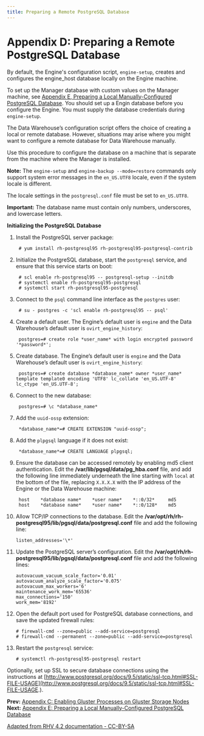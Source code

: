 ```yaml
---
title: Preparing a Remote PostgreSQL Database
---
```


# Appendix D: Preparing a Remote PostgreSQL Database

By default, the Engine's configuration script, `engine-setup`, creates and configures the engine_host database locally on the Engine machine.

To set up the Manager database with custom values on the Manager machine, see [Appendix E, Preparing a Local Manually-Configured PostgreSQL Database](../appe-Local_Manually-Configured_PostgreSQL_Database). You should set up a Engin database before you configure the Engine. You must supply the database credentials during `engine-setup`.

The Data Warehouse’s configuration script offers the choice of creating a local or remote database. However, situations may arise where you might want to configure a remote database for Data Warehouse manually.

Use this procedure to configure the database on a machine that is separate from the machine where the Manager is installed.

**Note:** The `engine-setup` and `engine-backup --mode=restore` commands only support system error messages in the `en_US.UTF8` locale, even if the system locale is different.

The locale settings in the `postgresql.conf` file must be set to `en_US.UTF8`.

**Important:** The database name must contain only numbers, underscores, and lowercase letters.

**Initializing the PostgreSQL Database**

1. Install the PostgreSQL server package:

        # yum install rh-postgresql95 rh-postgresql95-postgresql-contrib

2. Initialize the PostgreSQL database, start the `postgresql` service, and ensure that this service starts on boot:

        # scl enable rh-postgresql95 -- postgresql-setup --initdb
        # systemctl enable rh-postgresql95-postgresql
        # systemctl start rh-postgresql95-postgresql

3. Connect to the `psql` command line interface as the `postgres` user:

        # su - postgres -c 'scl enable rh-postgresql95 -- psql'

4. Create a default user. The Engine’s default user is `engine` and the Data Warehouse’s default user is `ovirt_engine_history`:

        postgres=# create role *user_name* with login encrypted password '*password*';

5. Create database. The Engine’s default user is `engine` and the Data Warehouse’s default user is `ovirt_engine_history`:

        postgres=# create database *database_name* owner *user_name* template template0 encoding 'UTF8' lc_collate 'en_US.UTF-8' lc_ctype 'en_US.UTF-8';

6. Connect to the new database:

        postgres=# \c *database_name*

7. Add the `uuid-ossp` extension:

        *database_name*=# CREATE EXTENSION "uuid-ossp";

8. Add the `plpgsql` language if it does not exist:

        *database_name*=# CREATE LANGUAGE plpgsql;

9. Ensure the database can be accessed remotely by enabling md5 client authentication. Edit the **/var/lib/pgsql/data/pg_hba.conf** file, and add the following line immediately underneath the line starting with `local` at the bottom of the file, replacing `X.X.X.X` with the IP address of the Engine or the Data Warehouse machine:

        host    *database name*    *user name*    *::0/32*     md5
        host    *database name*    *user name*    *::0/128*    md5

10. Allow TCP/IP connections to the database. Edit the **/var/opt/rh/rh-postgresql95/lib/pgsql/data/postgresql.conf** file and add the following line:

        listen_addresses='\*'

11. Update the PostgreSQL server’s configuration. Edit the **/var/opt/rh/rh-postgresql95/lib/pgsql/data/postgresql.conf** file and add the following lines:

        autovacuum_vacuum_scale_factor='0.01'
        autovacuum_analyze_scale_factor='0.075'
        autovacuum_max_workers='6'
        maintenance_work_mem='65536'
        max_connections='150'
        work_mem='8192'

12. Open the default port used for PostgreSQL database connections, and save the updated firewall rules:

        # firewall-cmd --zone=public --add-service=postgresql
        # firewall-cmd --permanent --zone=public --add-service=postgresql

13. Restart the `postgresql` service:

        # systemctl rh-postgresql95-postgresql restart

Optionally, set up SSL to secure database connections using the instructions at [http://www.postgresql.org/docs/9.5/static/ssl-tcp.html#SSL-FILE-USAGE](http://www.postgresql.org/docs/9.5/static/ssl-tcp.html#SSL-FILE-USAGE.).

**Prev:** [Appendix C: Enabling Gluster Processes on Gluster Storage Nodes](../appe-Enabling_Gluster_Processes_on_Gluster_Storage_Nodes) <br>
**Next:** [Appendix E: Preparing a Local Manually-Configured PostgreSQL Database](../appe-Preparing_a_Local_Manually-Configured_PostgreSQL_Database)

[Adapted from RHV 4.2 documentation - CC-BY-SA](https://access.redhat.com/documentation/en-us/red_hat_virtualization/4.2/html/installation_guide/appe-preparing_a_remote_postgresql_database)
